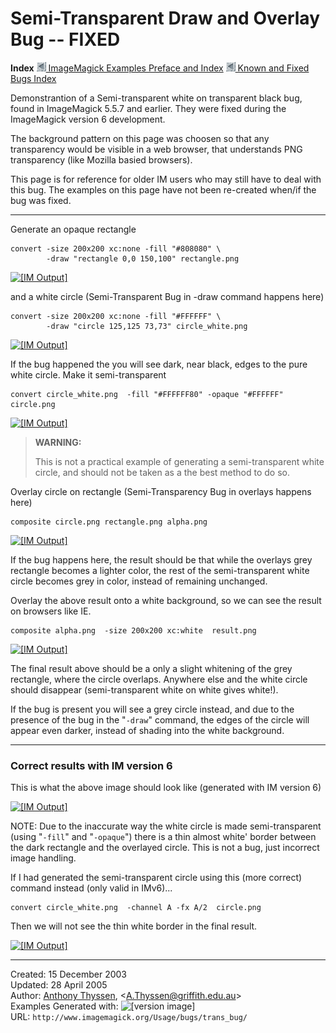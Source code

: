 # Semi-Transparent Draw and Overlay Bug -- FIXED

**Index**
[![](../../img_www/granitesm_left.gif) ImageMagick Examples Preface and Index](../../)
[![](../../img_www/granitesm_left.gif) Known and Fixed Bugs Index](../)

Demonstrantion of a Semi-transparent white on transparent black bug, found in ImageMagick 5.5.7 and earlier.
They were fixed during the ImageMagick version 6 development.

The background pattern on this page was choosen so that any transparency would be visible in a web browser, that understands PNG transparency (like Mozilla basied browsers).

This page is for reference for older IM users who may still have to deal with this bug.
The examples on this page have not been re-created when/if the bug was fixed.

------------------------------------------------------------------------

Generate an opaque rectangle

~~~
convert -size 200x200 xc:none -fill "#808080" \
        -draw "rectangle 0,0 150,100" rectangle.png
~~~

[![\[IM Output\]](rectangle.png)](rectangle.png)

and a white circle (Semi-Transparent Bug in -draw command happens here)

~~~
convert -size 200x200 xc:none -fill "#FFFFFF" \
        -draw "circle 125,125 73,73" circle_white.png
~~~

[![\[IM Output\]](circle_white.png)](circle_white.png)

If the bug happened the you will see dark, near black, edges to the pure white circle.
Make it semi-transparent

~~~
convert circle_white.png  -fill "#FFFFFF80" -opaque "#FFFFFF" circle.png
~~~

[![\[IM Output\]](circle.png)](circle.png)

> **WARNING:**
>
> This is not a practical example of generating a semi-transparent white circle, and should not be taken as a the best method to do so.

Overlay circle on rectangle (Semi-Transparency Bug in overlays happens here)

~~~
composite circle.png rectangle.png alpha.png
~~~

[![\[IM Output\]](alpha.png)](alpha.png)

If the bug happens here, the result should be that while the overlays grey rectangle becomes a lighter color, the rest of the semi-transparent white circle becomes grey in color, instead of remaining unchanged.

Overlay the above result onto a white background, so we can see the result on browsers like IE.

~~~
composite alpha.png  -size 200x200 xc:white  result.png
~~~

[![\[IM Output\]](result.png)](result.png)

The final result above should be a only a slight whitening of the grey rectangle, where the circle overlaps.
Anywhere else and the white circle should disappear (semi-transparent white on white gives white!).

If the bug is present you will see a grey circle instead, and due to the presence of the bug in the "`-draw`" command, the edges of the circle will appear even darker, instead of shading into the white background.

------------------------------------------------------------------------

### Correct results with IM version 6

This is what the above image should look like (generated with IM version 6)

[![\[IM Output\]](result_correct.png)](result_correct.png)

NOTE: Due to the inaccurate way the white circle is made semi-transparent (using "`-fill`" and "`-opaque`") there is a thin almost white' border between the dark rectangle and the overlayed circle.
This is not a bug, just incorrect image handling.

If I had generated the semi-transparent circle using this (more correct) command instead (only valid in IMv6)...

~~~
convert circle_white.png  -channel A -fx A/2  circle.png
~~~

Then we will not see the thin white border in the final result.

[![\[IM Output\]](result_correct2.png)](result_correct2.png)

------------------------------------------------------------------------

Created: 15 December 2003  
 Updated: 28 April 2005  
 Author: [Anthony Thyssen](http://www.ict.griffith.edu.au/anthony/anthony.html), &lt;[A.Thyssen@griffith.edu.au](http://www.ict.griffith.edu.au/anthony/mail.shtml)&gt;  
 Examples Generated with: ![\[version image\]](version.gif)  
 URL: `http://www.imagemagick.org/Usage/bugs/trans_bug/`
